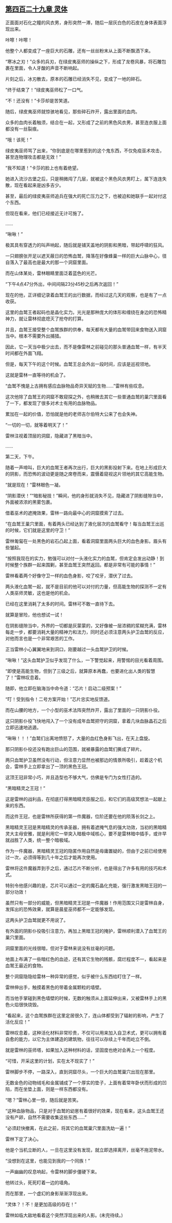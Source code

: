 ## [第四百二十九章 灵体](https://www.xxbiquge.com/11_11222/8915840.html)


  正面面对石化之瞳的风衣男，身形突然一滞，随后一层灰白色的石皮在身体表面浮现出来。

  咔嚓！咔嚓！

  他整个人都变成了一座巨大的石雕，还有一丝丝粉末从上面不断飘洒下来。

  “寒冰之刃！”众多的兵刃，在绿皮夷巫师的操纵之下，形成了龙卷风暴，将石雕包裹在里面，令人牙酸的声音不断响起。

  片刻之后，冰刃散去，原本的石雕已经消失不见，变成了一地的碎石。

  “终于结束了！”绿皮夷巫师松了一口气。

  “不！还没有！”卡莎却是苦笑道。

  随后，绿皮夷巫师就惊骇地看见，那些碎石炸开，露出里面的血肉。

  众多的血肉长着触须，结合在一起，又形成了之前的黑色风衣男，甚至连衣服上面都没有一丝裂痕。

  “哦！该死！”

  绿皮夷巫师骂了出来，“你到底是在哪里惹到的这个鬼东西，不仅免疫巫术攻击，甚至连物理攻击都是无效！”

  “我不知道！”卡莎的脸上也有着绝望。

  她进入流沙古堡之后，只是稍微闯了几层，就被这个黑色风衣男盯上，属下连连失散，现在看起来是凶多吉少。

  甚至，最后的绿皮夷巫师追兵在强大的死亡压力之下，也被迫和她联手一起对付这个东西。

  但现在看来，他们已经接近无计可施了。

  ……

  “啾啾！”

  极其具有穿透力的叫声响起，随后就是铺天盖地的阴影和黑暗，带起呼啸的狂风。

  一只翅膀张开足以遮天蔽日的恐怖血鹫，降落在好像蜂巢一样的巨大山脉中心，径自落入了最高也是最大的那一个洞窟里面。

  而在山体某处，雷林眼睛里面泛着蓝色的光芒。

  “下午4点47分外出，中间间隔23分45秒之后再次返回！”

  现在的他，正详细记录着血鹫王的出行数据，而经过这几天的观察，也是有了一点收获。

  这里的血鹫王者起码也是晶化实力。光光是那种庞大的体形和缠绕在身边的恐怖精神力，就让雷林彻底熄灭了抢夺的打算。

  并且，血鹫王接受整个血鹫族群的供奉，每天都有大量的血鹫带回来食物送入洞窟当中。根本不需要外出捕猎。

  因此，它一天当中极少出去，而不是像雷林之前碰见的那头普通血鹫一样，有半天时间都在外面飞翔。

  但是，每天下午的这个时候。血鹫王总会外出一段时间，应该是巡视领地。

  这就是雷林一直等待的机会了。

  “血鹫不愧是上古拥有感应血脉物品奇异天赋的生物……”雷林有些叹息。

  这次他除了血鹫王的洞窟不敢窥探之外，也稍微去其它一些普通血鹫的巢穴里面看了一下，都发现了很多对术士有用的血脉物品。

  累加在一起的价值，恐怕就是他的老师吉尔伯特大公来了也会失神。

  “一切的一切，就等着明天了！”

  雷林注视着顶层的洞窟，隐藏进了黑暗当中。

  ……

  第二天，下午。

  随着一声啼叫，巨大的血鹫王者再次出行，巨大的黑影投射下来。在地上形成巨大的阴影，而恐怖的波动更是随之席卷而来，震慑着窥视这片领地的其它高能生物。

  “就是现在！”雷林眼色一凝。

  “阴影潜伏！”“暗影秘技！”瞬间，他的身形就消失不见，隐藏进了阴影缝隙当中，外面被浓浓的黑雾包裹。

  借着巫术的遮掩效果，雷林一路向最中心的洞窟摸索了过去。

  “在血鹫王巢穴里面，有着两头已经达到了液化层次的血鹫看守！每当血鹫王出巡的时候，它们就是这里的守卫！”

  雷林匍匐在一处黑色的岩石凸起上面，看着洞窟里面两头巨大的血色身影。眉头有些皱起。

  “按照我现在的实力，勉强可以对付一头液化实力的血鹫，但肯定会发出动静！到时候整个族群一起来围剿，甚至血鹫王突然返回。都是非常有可能的事情！”

  雷林看着两个好像守卫一样的血色身影，咬了咬牙，潜伏了过去。

  两头液化血鹫一起，就不是目前的他可以对付的力量，但高能生物的探测不一定有人类巫师灵敏，这也是他的机会。

  已经在这里消耗了太多的时间。雷林可不敢一直待下去。

  就算是冒险，他也想试一试！

  在阴影缝隙当中，外界的一切都是灰蒙蒙的，又好像被一层浓稠的浆糊充满，雷林每走一步，都要消耗大量的精神力和法力，同时还必须注意两头护卫血鹫的反应，对他而言也是一个非常艰苦的工作。

  正当雷林小心翼翼地来到洞口，刚要越过一头血鹫护卫的时候。

  “啾啾！”这头血鹫护卫似乎发现了什么，一下警觉起来，用警惕的目光看着周围。

  “即使是高能生物，但到了三级之后，就算原本再蠢，也要进化出人类的智慧了！”雷林叹息着。

  随即，他立即在脑海当中命令道：“芯片！启动二级预案！”

  “叮！受到指令！二号方案开始！”芯片忠实地反馈道。

  而在山腰的地方，一个小型的巫术法阵突然炸开，露出了里面的一只阴影仆役。

  这只阴影仆役飞快地闯入了一个没有成年血鹫把守的洞窟，拿着几块血脉晶石之后立即迅速地逃遁。

  “啾啾！！！”血鹫们出离地愤怒了，大量的血红色身影飞出，在天上盘旋。

  那只阴影仆役还没有跑出巨山的范围，就被暴露的血鹫们撕成了碎片。

  两只血鹫护卫虽然没有行动，但注意力显然也被那边的情景所吸引，趁着这个机会，雷林手上立即拿出了一顶的黑色王冠。

  这顶王冠非常小巧，并且造型也不够大气，仿佛是专门为女性打造的。

  “黑暗精灵之王冠！”

  这是雷林的战利品，在彻底打得黑暗精灵臣服之后，和它们的高级冥想法一起献上来的东西。

  而这件王冠，也是雷林所获得的第一件魔器，位阶还要在他的陨落长剑之上。

  黑暗精灵王冠是黑暗精灵的传承圣器，拥有着遮掩气息的强大功效，当初的黑暗精灵大主母安雅，就是利用它一举突入暗极中域核心，要不是雷林暗中插手，或许早就战胜了人类，统一整个暗极域。

  作为一件魔器，黑暗精灵王冠的隐匿作用自然是毋庸置疑的，但由于之前已经使用过一次，必须得等到几十年之后才能再次使用。

  雷林将这件魔器弄到手之后，通过芯片不断分析，也是得出了许多有用的技巧和术式。

  特别令他感兴趣的是，芯片可以通过一定的魔石晶化充能，强行激发黑暗王冠的一部分功效！

  虽然只有一部分的威能，但黑暗精灵王冠是一件魔器！作用范围又只是雷林自身，发挥出的恐怖效果，就算是晨星巫师都不一定能够发现。

  这两头护卫血鹫就更不用说了。

  有外面的阴影仆役吸引注意力，再加上黑暗王冠的掩护，雷林顺利潜入了血鹫王的巢穴里面。

  洞窟里面的光线很暗，但对于雷林来说没有丝毫的问题。

  地面上布满了一些暗红色的血迹，还有其它生物的残骸，腐烂程度不一，看起来是血鹫王最近的食物。

  整个洞窟隐隐给雷林一种异常的感觉，似乎被什么东西给盯住了一样。

  雷林伸出手，触摸着黑色的带着金属颗粒的墙壁。

  而当他手掌碰到黑色墙壁的时候，无数的触须从上面延伸出来，又被雷林手上的黑色火焰很快烧毁。

  “看起来，这个血鹫族群在这里定居很久了，连山体都受到了辐射的影响，产生了活化反应！”

  雷林叹息着，这种活化材料非常珍贵，不仅可以用来加入自卫术式，更可以拥有着自愈的能力，以它为主体建造的建筑物，往往可以存续上千年而屹立不倒。

  就是雷林的巫师塔，如果加入这种材料的话，坚固度也绝对会再上一个程度。

  “可惜，开采这里的计划，实在太不现实了！”

  雷林脚步不停，一路深入，直到洞窟尽头，一个巨大的血鹫巢穴出现在那里。

  无数金色的动物绒毛和金属铺成了一个厚实的垫子，上面有着常年卧伏而形成的凹陷，而在坐垫上面，则是一样东西都没有。

  “嗯？”雷林心里一惊，随后就是苦笑。

  “这种血脉物品，只是对于血鹫的幼崽有着很好的效果，现在看来，这头血鹫王还没有产卵，自然不需要收集这些东西……”

  “必须赶快撤离，在此之前，将其它的血鹫巢穴里面洗劫一遍！”

  雷林下定了决心。

  他是个当机立断的人，一旦在这里没有发现，就立即选择离开，丝毫不拖泥带水。

  “没想到在这里，也能见到我的一个同族！”

  一声幽幽的叹息响起，令雷林的脚步僵硬下来。

  他转过头，死死盯着一边的墙角。

  而在那里，一个虚幻的身影渐渐浮现出来。

  “灵体？！不！是更加高级的存在！”

  雷林如临大敌地看着这个突然浮现出来的人影。(未完待续。)
